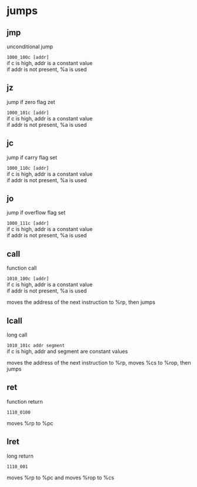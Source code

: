 # jumps  
  
  
## jmp  
unconditional jump  
  
`1000_100c [addr]`  
if c is high, addr is a constant value  
if addr is not present, %a is used  
  
  
## jz  
jump if zero flag zet  
  
`1000_101c [addr]`  
if c is high, addr is a constant value  
if addr is not present, %a is used  
  
## jc  
jump if carry flag set  
  
`1000_110c [addr]`  
if c is high, addr is a constant value  
if addr is not present, %a is used  
  
## jo  
jump if overflow flag set  
  
`1000_111c [addr]`  
if c is high, addr is a constant value  
if addr is not present, %a is used  
  
  
## call  
function call  
  
`1010_100c [addr]`  
if c is high, addr is a constant value  
if addr is not present, %a is used  
  
moves the address of the next instruction to %rp, then jumps  
  
## lcall  
long call  
  
`1010_101c addr segment`  
if c is high, addr and segment are constant values  
  
moves the address of the next instruction to %rp, moves %cs to %rop, then jumps  
  
  
## ret  
function return  
  
`1110_0100`  
  
moves %rp to %pc  
  
## lret  
long return  
  
`1110_001`  
  
moves %rp to %pc and moves %rop to %cs  
  
  